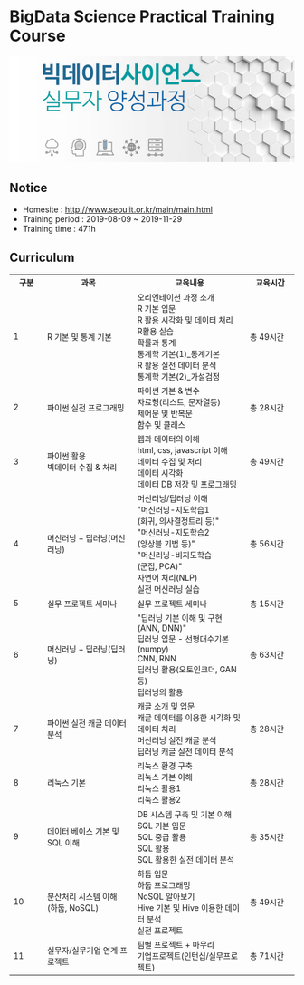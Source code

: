 # BigData Science Practical Training Course
<img src="./images/img_main_front.png">

## Notice
- Homesite : http://www.seoulit.or.kr/main/main.html
- Training period : 2019-08-09 ~ 2019-11-29
- Training time : 471h

## Curriculum
<table width="100%" border="0" cellspacing="0" cellpadding="0" class="info_d_tb02">
    <tr>
        <th width="80" >구분</th>
        <th width="280" >과목</th>
        <th width="360">교육내용</th>
	<th width="150">교육시간</th>
    </tr>
		<tr>
      <td class="txt_center bg_gray" >1&nbsp;</td>
      <td class="txt_center">R 기본 및 통계 기본</td>
      <td>오리엔테이션 과정 소개
<br>R 기본 입문
<br>R 활용 시각화 및 데이터 처리
<br>R활용 실습
<br>확률과 통계
<br>통계학 기본(1)_통계기본
<br>R 활용 실전 데이터 분석
<br>통계학 기본(2)_가설검정</td>
	  <td>
	  총 49시간
	  </td>
    </tr>
		<tr>
      <td class="txt_center bg_gray" >2&nbsp;</td>
      <td class="txt_center">파이썬 실전 프로그래밍</td>
      <td>파이썬 기본 & 변수
<br>자료형(리스트, 문자열등)
<br>제어문 및 반복문
<br>함수 및 클래스</td>
	  <td>
	  총 28시간
	  </td>
    </tr>
		<tr>
      <td class="txt_center bg_gray" >3&nbsp;</td>
      <td class="txt_center">파이썬 활용
<br>빅데이터 수집 & 처리</td>
      <td>웹과 데이터의 이해
<br>html, css, javascript 이해 
<br>데이터 수집 및 처리
<br>데이터 시각화
<br>데이터 DB 저장 및 프로그래밍</td>
	  <td>
	  총 49시간
	  </td>
    </tr>
		<tr>
      <td class="txt_center bg_gray" >4&nbsp;</td>
      <td class="txt_center">머신러닝 + 딥러닝(머신러닝)</td>
      <td>머신러닝/딥러닝 이해
<br>"머신러닝-지도학습1
<br>(회귀, 의사결정트리 등)"
<br>"머신러닝-지도학습2
<br>(앙상블 기법 등)"
<br>"머신러닝-비지도학습
<br>(군집, PCA)"
<br>자연어 처리(NLP)
<br>실전 머신러닝 실습</td>
	  <td>
	  총 56시간
	  </td>
    </tr>
		<tr>
      <td class="txt_center bg_gray" >5&nbsp;</td>
      <td class="txt_center">실무 프로젝트 세미나</td>
      <td>실무 프로젝트 세미나</td>
	  <td>
	  총 15시간
	  </td>
    </tr>
		<tr>
      <td class="txt_center bg_gray" >6&nbsp;</td>
      <td class="txt_center">머신러닝 + 딥러닝(딥러닝)</td>
      <td>"딥러닝 기본 이해 및 구현
<br>(ANN, DNN)"
<br>딥러닝 입문 - 선형대수기본(numpy)
<br>CNN, RNN
<br>딥러닝 활용(오토인코더, GAN 등)
<br>딥러닝의 활용</td>
	  <td>
	  총 63시간
	  </td>
    </tr>
		<tr>
      <td class="txt_center bg_gray" >7&nbsp;</td>
      <td class="txt_center">파이썬 실전 캐글 데이터 분석</td>
      <td>캐글 소개 및 입문
<br>캐글 데이터를 이용한 시각화 및 데이터 처리
<br>머신러닝 실전 캐글 분석
<br>딥러닝 캐글 실전 데이터 분석</td>
	  <td>
	  총 28시간
	  </td>
    </tr>
		<tr>
      <td class="txt_center bg_gray" >8&nbsp;</td>
      <td class="txt_center">리눅스 기본</td>
      <td>리눅스 환경 구축
<br>리눅스 기본 이해
<br>리눅스 활용1
<br>리눅스 활용2</td>
	  <td>
	  총 28시간
	  </td>
    </tr>
		<tr>
      <td class="txt_center bg_gray" >9&nbsp;</td>
      <td class="txt_center">데이터 베이스 기본 및 SQL 이해</td>
      <td>DB 시스템 구축 및 기본 이해
<br>SQL 기본 입문
<br>SQL 중급 활용
<br>SQL 활용
<br>SQL 활용한 실전 데이터 분석</td>
	  <td>
	  총 35시간
	  </td>
    </tr>
		<tr>
      <td class="txt_center bg_gray" >10&nbsp;</td>
      <td class="txt_center">분산처리 시스템 이해<br>(하둡, NoSQL)</td>
      <td>하둡 입문
<br>하둡 프로그래밍
<br>NoSQL 알아보기
<br>Hive 기본 및 Hive 이용한 데이터 분석
<br>실전 프로젝트</td>
	  <td>
	  총 49시간
	  </td>
    </tr>
		<tr>
      <td class="txt_center bg_gray" >11&nbsp;</td>
      <td class="txt_center">실무자/실무기업 연계 프로젝트</td>
      <td>팀별 프로젝트 + 마무리
<br>기업프로젝트(인턴십/실무프로젝트)</td>
	  <td>
	  총 71시간
	  </td>
    </tr>
	</table>
              
             
